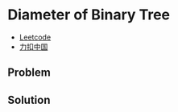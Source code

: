 # Diameter of Binary Tree

- [Leetcode](https://leetcode.com/problems/diameter-of-binary-tree)
- [力扣中国](https://leetcode.cn/problems/diameter-of-binary-tree)

## Problem

[](desc.md ':include')

## Solution

[](solution.h ':include :type=code cpp')

[](solution.cpp ':include :type=code cpp')
